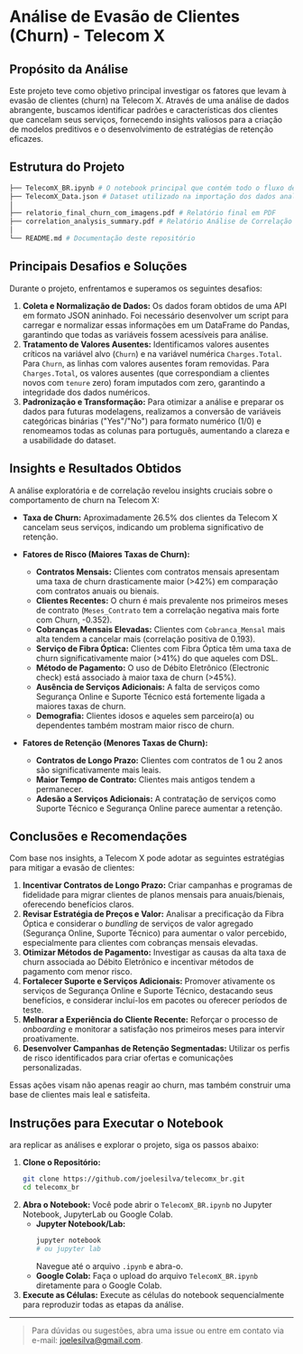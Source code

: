 # Análise de Evasão de Clientes (Churn) - Telecom X

## Propósito da Análise

Este projeto teve como objetivo principal investigar os fatores que levam à evasão de clientes (churn) na Telecom X. Através de uma análise de dados abrangente, buscamos identificar padrões e características dos clientes que cancelam seus serviços, fornecendo insights valiosos para a criação de modelos preditivos e o desenvolvimento de estratégias de retenção eficazes.

## Estrutura do Projeto

```bash
├── TelecomX_BR.ipynb # O notebook principal que contém todo o fluxo de trabalho, desde a coleta de dados até as análises exploratórias e de correlação.
├── TelecomX_Data.json # Dataset utilizado na importação dos dados analizados.
│
├── relatorio_final_churn_com_imagens.pdf # Relatório final em PDF
├── correlation_analysis_summary.pdf # Relatório Análise de Correlação - Telecom X Churn em PDF
│
└── README.md # Documentação deste repositório
```
## Principais Desafios e Soluções

Durante o projeto, enfrentamos e superamos os seguintes desafios:

1.  **Coleta e Normalização de Dados:** Os dados foram obtidos de uma API em formato JSON aninhado. Foi necessário desenvolver um script para carregar e normalizar essas informações em um DataFrame do Pandas, garantindo que todas as variáveis fossem acessíveis para análise.
2.  **Tratamento de Valores Ausentes:** Identificamos valores ausentes críticos na variável alvo (`Churn`) e na variável numérica `Charges.Total`. Para `Churn`, as linhas com valores ausentes foram removidas. Para `Charges.Total`, os valores ausentes (que correspondiam a clientes novos com `tenure` zero) foram imputados com zero, garantindo a integridade dos dados numéricos.
3.  **Padronização e Transformação:** Para otimizar a análise e preparar os dados para futuras modelagens, realizamos a conversão de variáveis categóricas binárias ("Yes"/"No") para formato numérico (1/0) e renomeamos todas as colunas para português, aumentando a clareza e a usabilidade do dataset.

## Insights e Resultados Obtidos

A análise exploratória e de correlação revelou insights cruciais sobre o comportamento de churn na Telecom X:

*   **Taxa de Churn:** Aproximadamente 26.5% dos clientes da Telecom X cancelam seus serviços, indicando um problema significativo de retenção.

*   **Fatores de Risco (Maiores Taxas de Churn):**
    *   **Contratos Mensais:** Clientes com contratos mensais apresentam uma taxa de churn drasticamente maior (>42%) em comparação com contratos anuais ou bienais.
    *   **Clientes Recentes:** O churn é mais prevalente nos primeiros meses de contrato (`Meses_Contrato` tem a correlação negativa mais forte com Churn, -0.352).
    *   **Cobranças Mensais Elevadas:** Clientes com `Cobranca_Mensal` mais alta tendem a cancelar mais (correlação positiva de 0.193).
    *   **Serviço de Fibra Óptica:** Clientes com Fibra Óptica têm uma taxa de churn significativamente maior (>41%) do que aqueles com DSL.
    *   **Método de Pagamento:** O uso de Débito Eletrônico (Electronic check) está associado à maior taxa de churn (>45%).
    *   **Ausência de Serviços Adicionais:** A falta de serviços como Segurança Online e Suporte Técnico está fortemente ligada a maiores taxas de churn.
    *   **Demografia:** Clientes idosos e aqueles sem parceiro(a) ou dependentes também mostram maior risco de churn.

*   **Fatores de Retenção (Menores Taxas de Churn):**
    *   **Contratos de Longo Prazo:** Clientes com contratos de 1 ou 2 anos são significativamente mais leais.
    *   **Maior Tempo de Contrato:** Clientes mais antigos tendem a permanecer.
    *   **Adesão a Serviços Adicionais:** A contratação de serviços como Suporte Técnico e Segurança Online parece aumentar a retenção.

## Conclusões e Recomendações

Com base nos insights, a Telecom X pode adotar as seguintes estratégias para mitigar a evasão de clientes:

1.  **Incentivar Contratos de Longo Prazo:** Criar campanhas e programas de fidelidade para migrar clientes de planos mensais para anuais/bienais, oferecendo benefícios claros.
2.  **Revisar Estratégia de Preços e Valor:** Analisar a precificação da Fibra Óptica e considerar o *bundling* de serviços de valor agregado (Segurança Online, Suporte Técnico) para aumentar o valor percebido, especialmente para clientes com cobranças mensais elevadas.
3.  **Otimizar Métodos de Pagamento:** Investigar as causas da alta taxa de churn associada ao Débito Eletrônico e incentivar métodos de pagamento com menor risco.
4.  **Fortalecer Suporte e Serviços Adicionais:** Promover ativamente os serviços de Segurança Online e Suporte Técnico, destacando seus benefícios, e considerar incluí-los em pacotes ou oferecer períodos de teste.
5.  **Melhorar a Experiência do Cliente Recente:** Reforçar o processo de *onboarding* e monitorar a satisfação nos primeiros meses para intervir proativamente.
6.  **Desenvolver Campanhas de Retenção Segmentadas:** Utilizar os perfis de risco identificados para criar ofertas e comunicações personalizadas.

Essas ações visam não apenas reagir ao churn, mas também construir uma base de clientes mais leal e satisfeita.

## Instruções para Executar o Notebook

ara replicar as análises e explorar o projeto, siga os passos abaixo:

1.  **Clone o Repositório:**
    ```bash
    git clone https://github.com/joelesilva/telecomx_br.git
    cd telecomx_br
    ```
2.  **Abra o Notebook:** Você pode abrir o `TelecomX_BR.ipynb` no Jupyter Notebook, JupyterLab ou Google Colab.
    *   **Jupyter Notebook/Lab:**
        ```bash
        jupyter notebook
        # ou jupyter lab
        ```
        Navegue até o arquivo `.ipynb` e abra-o.
    *   **Google Colab:** Faça o upload do arquivo `TelecomX_BR.ipynb` diretamente para o Google Colab.
3.  **Execute as Células:** Execute as células do notebook sequencialmente para reproduzir todas as etapas da análise.


---

> Para dúvidas ou sugestões, abra uma issue ou entre em contato via e-mail: [joelesilva@gmail.com](mailto:joelesilva@gmail.com).
